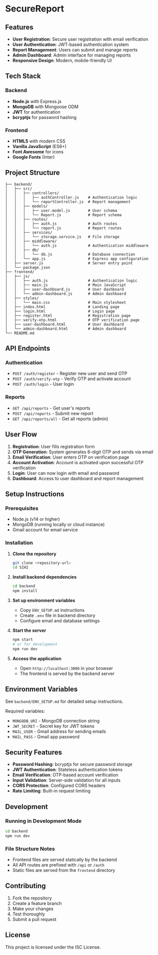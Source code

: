 # SecureReport


## Features

- **User Registration**: Secure user registration with email verification
- **User Authentication**: JWT-based authentication system
- **Report Management**: Users can submit and manage reports
- **Admin Dashboard**: Admin interface for managing reports
- **Responsive Design**: Modern, mobile-friendly UI

## Tech Stack

### Backend

- **Node.js** with Express.js
- **MongoDB** with Mongoose ODM
- **JWT** for authentication
- **bcryptjs** for password hashing

### Frontend

- **HTML5** with modern CSS
- **Vanilla JavaScript** (ES6+)
- **Font Awesome** for icons
- **Google Fonts** (Inter)

## Project Structure

```
├── backend/
│   ├── src/
│   │   ├── controllers/
│   │   │   ├── authController.js    # Authentication logic
│   │   │   └── reportController.js  # Report management
│   │   ├── models/
│   │   │   ├── user.model.js        # User schema
│   │   │   └── Report.js            # Report schema
│   │   ├── routes/
│   │   │   ├── auth.js              # Auth routes
│   │   │   └── report.js            # Report routes
│   │   ├── services/
│   │   │   └── storage.service.js   # File storage
│   │   ├── middleware/
│   │   │   └── auth.js              # Authentication middleware
│   │   ├── db/
│   │   │   └── db.js                # Database connection
│   │   └── app.js                   # Express app configuration
│   ├── server.js                    # Server entry point
│   └── package.json
├── frontend/
│   ├── js/
│   │   ├── auth.js                  # Authentication logic
│   │   ├── main.js                  # Main JavaScript
│   │   ├── user-dashboard.js        # User dashboard
│   │   └── admin-dashboard.js       # Admin dashboard
│   ├── styles/
│   │   └── main.css                 # Main stylesheet
│   ├── index.html                   # Landing page
│   ├── login.html                   # Login page
│   ├── register.html                # Registration page
│   ├── verify-otp.html              # OTP verification page
│   ├── user-dashboard.html          # User dashboard
│   └── admin-dashboard.html         # Admin dashboard
└── README.md
```

## API Endpoints

### Authentication

- `POST /auth/register` - Register new user and send OTP
- `POST /auth/verify-otp` - Verify OTP and activate account
- `POST /auth/login` - User login

### Reports

- `GET /api/reports` - Get user's reports
- `POST /api/reports` - Submit new report
- `GET /api/reports/all` - Get all reports (admin)

## User Flow

1. **Registration**: User fills registration form
2. **OTP Generation**: System generates 6-digit OTP and sends via email
3. **Email Verification**: User enters OTP on verification page
4. **Account Activation**: Account is activated upon successful OTP verification
5. **Login**: User can now login with email and password
6. **Dashboard**: Access to user dashboard and report management

## Setup Instructions

### Prerequisites

- Node.js (v14 or higher)
- MongoDB (running locally or cloud instance)
- Gmail account for email service

### Installation

1. **Clone the repository**

   ```bash
   git clone <repository-url>
   cd SIH2
   ```

2. **Install backend dependencies**

   ```bash
   cd backend
   npm install
   ```

3. **Set up environment variables**

   - Copy `ENV_SETUP.md` instructions
   - Create `.env` file in backend directory
   - Configure email and database settings

4. **Start the server**

   ```bash
   npm start
   # or for development
   npm run dev
   ```

5. **Access the application**
   - Open `http://localhost:3000` in your browser
   - The frontend is served by the backend server

## Environment Variables

See `backend/ENV_SETUP.md` for detailed setup instructions.

Required variables:

- `MONGODB_URI` - MongoDB connection string
- `JWT_SECRET` - Secret key for JWT tokens
- `MAIL_USER` - Gmail address for sending emails
- `MAIL_PASS` - Gmail app password

## Security Features

- **Password Hashing**: bcryptjs for secure password storage
- **JWT Authentication**: Stateless authentication tokens
- **Email Verification**: OTP-based account verification
- **Input Validation**: Server-side validation for all inputs
- **CORS Protection**: Configured CORS headers
- **Rate Limiting**: Built-in request limiting

## Development

### Running in Development Mode

```bash
cd backend
npm run dev
```

### File Structure Notes

- Frontend files are served statically by the backend
- All API routes are prefixed with `/api` or `/auth`
- Static files are served from the `frontend` directory

## Contributing

1. Fork the repository
2. Create a feature branch
3. Make your changes
4. Test thoroughly
5. Submit a pull request

## License

This project is licensed under the ISC License.
